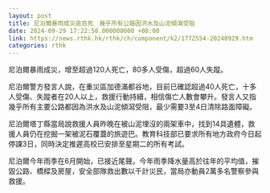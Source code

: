 ```yaml
---
layout: post
title: 尼泊爾暴雨成災逾百死　幾乎所有公路因洪水及山泥傾瀉受阻
date: 2024-09-29 17:22:58.000000000 +08:00
link: https://news.rthk.hk/rthk/ch/component/k2/1772554-20240929.htm
categories: rthk
---
```


尼泊爾暴雨成災，增至超過120人死亡，80多人受傷，超過60人失蹤。

尼泊爾警方發言人說，在重災區加德滿都谷地，目前已確認超過40人死亡，十多人受傷、失蹤者在20人以上，救援行動持續，相信傷亡人數會攀升。發言人又指幾乎所有主要公路都因為洪水及山泥傾瀉受阻，最少需要3至4日清除路面障礙。

尼泊爾塔丁縣當局說救援人員昨晚在被山泥埋沒的兩架車中，找到14具遺體，救援人員仍在挖掘一架被泥石覆蓋的旅遊巴。教育科技部已要求所有地方政府今日起停課3日，同時決定推遲高校已安排至星期二的所有考試。

尼泊爾今年雨季在6月開始，已接近尾聲。今年雨季降水量高於往年的平均值，摧毀公路、橋樑及房屋，安全部隊救出數以千計災民，當局亦動員2萬多名警察參與救援。
